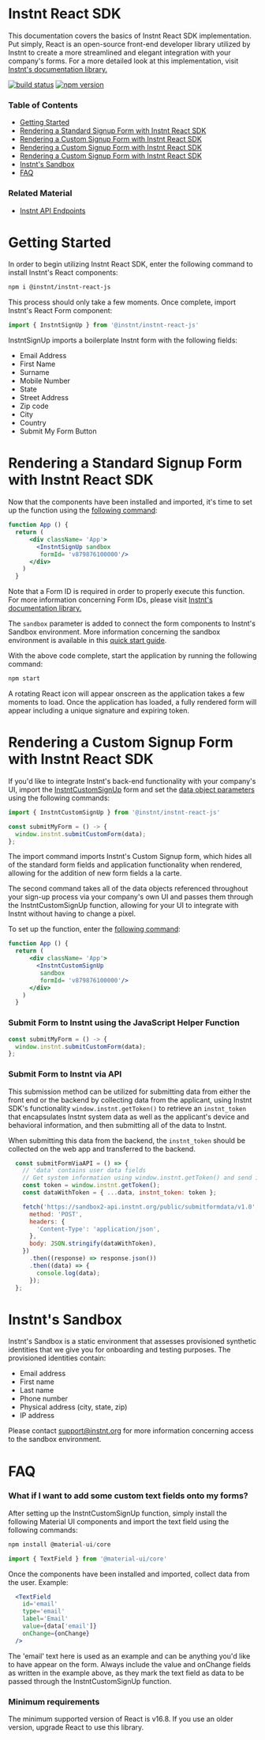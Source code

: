 # Instnt React SDK

This documentation covers the basics of Instnt React SDK implementation. Put simply, React is an open-source front-end developer library utilized by Instnt to create a more streamlined and elegant integration with your company's forms. For a more detailed look at this implementation, visit
[Instnt's documentation library.](https://support.instnt.org/hc/en-us/articles/360055345112-Integration-Overview)

[![build status](https://img.shields.io/travis/instnt/instnt-react-js/master.svg?style=flat-square)](https://travis-ci.org/instnt/instnt-react-js)
[![npm version](https://img.shields.io/npm/v/@instnt/instnt-react-js.svg?style=flat-square)](https://www.npmjs.com/package/@instnt/instnt-react-js)

### Table of Contents
- [Getting Started](https://github.com/instnt-inc/instnt-react-js#getting-started)
- [Rendering a Standard Signup Form with Instnt React SDK](https://github.com/instnt-inc/instnt-react-js#rendering-a-standard-signup-form-with-instnt-react-sdk)
- [Rendering a Custom Signup Form with Instnt React SDK](https://github.com/instnt-inc/instnt-react-js#rendering-a-custom-signup-form-with-instnt-react-sdk)
- [Rendering a Custom Signup Form with Instnt React SDK](https://github.com/instnt-inc/instnt-react-js#rendering-a-custom-signup-form-with-instnt-react-sdk)
- [Rendering a Custom Signup Form with Instnt React SDK](https://github.com/instnt-inc/instnt-react-js#rendering-a-custom-signup-form-with-instnt-react-sdk)
- [Instnt's Sandbox](https://github.com/instnt-inc/instnt-react-js#instnts-sandbox)
- [FAQ](https://github.com/instnt-inc/instnt-react-js#faq)

### Related Material
- [Instnt API Endpoints](https://swagger.instnt.org/)

# Getting Started

In order to begin utilizing Instnt React SDK, enter the following command to install Instnt's React components:

```sh
npm i @instnt/instnt-react-js
```
This process should only take a few moments. Once complete, import Instnt's React Form component:

```jsx
import { InstntSignUp } from '@instnt/instnt-react-js'
```
InstntSignUp imports a boilerplate Instnt form with the following fields:

* Email Address
* First Name
* Surname
* Mobile Number
* State
* Street Address
* Zip code
* City
* Country
* Submit My Form Button

# Rendering a Standard Signup Form with Instnt React SDK

Now that the components have been installed and imported, it's time to set up the function using the [following command](https://github.com/instnt-inc/instnt-react-js/blob/48d6d45d7966de5fa809f5eb6e6f0fe86ccc13de/examples/forms/src/App.js#L44):

```jsx
function App () {
  return (
      <div className= 'App'>
        <InstntSignUp sandbox
         formId= 'v879876100000'/>
      </div>
    )
  }
```
Note that a Form ID is required in order to properly execute this function. For more information concerning Form IDs, please visit
[Instnt's documentation library.](https://support.instnt.org/hc/en-us/articles/360055345112-Integration-Overview)

The `sandbox` parameter is added to connect the form components to Instnt's Sandbox environment. More information concerning the sandbox environment is available in this [quick start guide](https://github.com/instnt-inc/instnt-react-js#instnts-sandbox).

With the above code complete, start the application by running the following command:

```jsx
npm start
```
A rotating React icon will appear onscreen as the application takes a few moments to load. Once the application has loaded, a fully rendered form will appear including a unique signature and expiring token.


# Rendering a Custom Signup Form with Instnt React SDK

If you'd like to integrate Instnt's back-end functionality with your company's UI, import the [InstntCustomSignUp](https://github.com/instnt-inc/instnt-react-js/blob/48d6d45d7966de5fa809f5eb6e6f0fe86ccc13de/examples/forms/src/App.js#L11) form and set the [data object parameters](https://github.com/instnt-inc/instnt-react-js/blob/48d6d45d7966de5fa809f5eb6e6f0fe86ccc13de/examples/forms/src/App.js#L24-L26) using the following commands:

```jsx
import { InstntCustomSignUp } from '@instnt/instnt-react-js'

const submitMyForm = () -> {
  window.instnt.submitCustomForm(data);
};
```
The import command imports Instnt's Custom Signup form, which hides all of the standard form fields and application functionality when rendered, allowing for the addition of new form fields a la carte.

The second command takes all of the data objects referenced throughout your sign-up process via your company's own UI and passes them through the InstntCustomSignUp function, allowing for your UI to integrate with Instnt without having to change a pixel.

To set up the function, enter the [following command](https://github.com/instnt-inc/instnt-react-js/blob/48d6d45d7966de5fa809f5eb6e6f0fe86ccc13de/examples/forms/src/App.js#L49):

```jsx
function App () {
  return (
      <div className= 'App'>
        <InstntCustomSignUp
         sandbox
         formId= 'v879876100000'/>
      </div>
    )
  }
```

### Submit Form to Instnt using the JavaScript Helper Function

```jsx
const submitMyForm = () -> {
  window.instnt.submitCustomForm(data);
};
```

### Submit Form to Instnt via API

This submission method can be utilized for submitting data from either the front end or the backend by collecting data from the applicant, using Instnt SDK's functionality `window.instnt.getToken()` to retrieve an `instnt_token` that encapsulates Instnt system data as well as the applicant's device and behavioral information, and then submitting all of the data to Instnt.

When submitting this data from the backend, the `instnt_token` should be collected on the web app and transferred to the backend.

```jsx
  const submitFormViaAPI = () => {
    // 'data' contains user data fields
    // Get system information using window.instnt.getToken() and send it along with data using 'instnt_token' key
    const token = window.instnt.getToken();
    const dataWithToken = { ...data, instnt_token: token };

    fetch('https://sandbox2-api.instnt.org/public/submitformdata/v1.0', {
      method: 'POST',
      headers: {
        'Content-Type': 'application/json',
      },
      body: JSON.stringify(dataWithToken),
    })
      .then((response) => response.json())
      .then((data) => {
        console.log(data);
      });
  };
```
# Instnt's Sandbox

Instnt's Sandbox is a static environment that assesses provisioned synthetic identities that we give you for onboarding and testing purposes. The provisioned identities contain:

* Email address
* First name
*	Last name
*	Phone number
*	Physical address (city, state, zip)
*	IP address

Please contact support@instnt.org for more information concerning access to the sandbox environment.

# FAQ

### What if I want to add some custom text fields onto my forms?

After setting up the InstntCustomSignUp function, simply install the following Material UI components and import the text field using the following commands:

```jsx
npm install @material-ui/core

import { TextField } from '@material-ui/core'
```

Once the components have been installed and imported, collect data from the user. Example:

```jsx
  <TextField
    id='email'
    type='email'
    label='Email'
    value={data['email']}
    onChange={onChange}
  />
```

The 'email' text here is used as an example and can be anything you'd like to have appear on the form. Always include the value and onChange fields as written in the example above, as they mark the text field as data to be passed through the InstntCustomSignUp function.

### Minimum requirements

The minimum supported version of React is v16.8. If you use an older version,
upgrade React to use this library.

